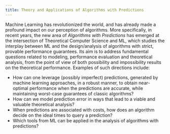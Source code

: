 ```yaml
---
title: Theory and Applications of Algorithms with Predictions
---
```




Machine Learning has revolutionized the world, and has already made a profound impact on our perception of algorithms. More specifically, in recent years, the new 
area of _Algorithms with Predictions_ has emerged at the intersection of Theoretical Computer Science  and ML, which studies the interplay between ML and the design/analysis of algorithms with strict, provable performance guarantees. Its aim is to address fundamental questions related to modeling, performance evaluation and theoretical analysis, from the point of view of both possibility and impossibility 
results on the theoretical performance. Examples of such directions include:

* How can one leverage (possibly imperfect) predictions, generated by machine learning approaches, in a robust manner,
to obtain near-optimal performance when the predictions are accurate, while maintaining worst-case guarantees of classic algorithms?
* How can we model prediction error in ways that lead to a viable and valuable
theoretical analysis?
* When predictions are associated with costs, how does an algorithm decide on the ideal times to query a prediction?
* Which tools from ML can be applied in the analysis of algorithms with predictions?

